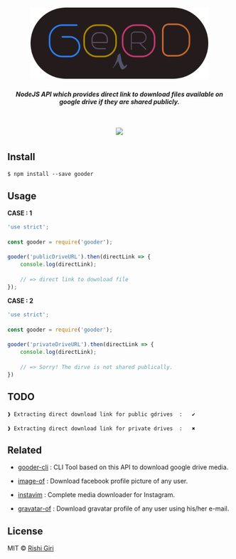<h1 align="center">
<img src="media/3.png" alt="GOODER" width="400">

</h1>

<h5 align="center">NodeJS API which provides direct link to download files available on google drive if they are shared publicly.</h5>

<h1 align="center">
<img src="https://travis-ci.org/CodeDotJS/twifo.svg?branch=master">
</h1>

## Install

```
$ npm install --save gooder
```

## Usage

__CASE : 1__

```js
'use strict';

const gooder = require('gooder');

gooder('publicDriveURL').then(directLink => {
	console.log(directLink);

	// => direct link to download file
});
```

__CASE : 2__

```js
'use strict';

const gooder = require('gooder');

gooder('privateDriveURL').then(directLink => {
	console.log(directLink);

	// => Sorry! The dirve is not shared publically.
})
```

## TODO

```
❱ Extracting direct download link for public gdrives  :   ✔

❱ Extracting direct download link for private drives  :   ✖
```

## Related

- [gooder-cli](https://github.com/CodeDotJS/gooder-cli) : CLI Tool based on this API to download google drive media.

- [image-of](https://github.com/CodeDotJS/image-of) : Download facebook profile picture of any user.

- [instavim](https://github.com/CodeDotJS/instavim) : Complete media downloader for Instagram.

- [gravatar-of](https://github.com/CodeDotJS/gravatar-of) : Download gravatar profile of any user using his/her e-mail.

## License

MIT &copy; [Rishi Giri](http://rishigiri.com)
